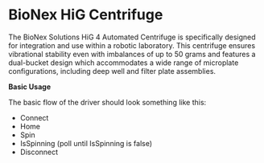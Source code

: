 # BioNex HiG Centrifuge

The BioNex Solutions HiG 4 Automated Centrifuge is specifically designed for integration and use within a robotic laboratory. This centrifuge ensures vibrational stability even with imbalances of up to 50 grams and features a dual-bucket design which accommodates a wide range of microplate configurations, including deep well and filter plate assemblies.

**Basic Usage**

The basic flow of the driver should look something like this:

* Connect
* Home
* Spin
* IsSpinning (poll until IsSpinning is false)
* Disconnect

